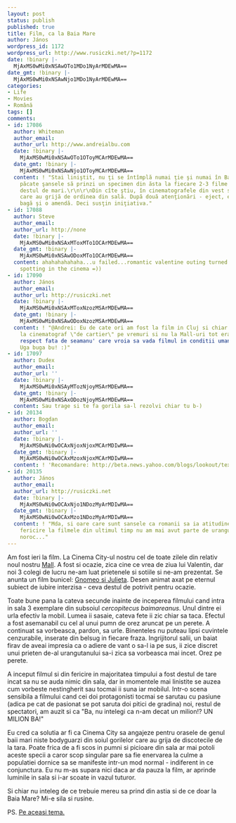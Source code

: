 ```yaml
---
layout: post
status: publish
published: true
title: Film, ca la Baia Mare
author: János
wordpress_id: 1172
wordpress_url: http://www.rusiczki.net/?p=1172
date: !binary |-
  MjAxMS0wMi0xNSAwOTo1MDo1NyArMDEwMA==
date_gmt: !binary |-
  MjAxMS0wMi0xNSAwNjo1MDo1NyArMDEwMA==
categories:
- Life
- Movies
- Română
tags: []
comments:
- id: 17086
  author: Whiteman
  author_email: 
  author_url: http://www.andreialbu.com
  date: !binary |-
    MjAxMS0wMi0xNSAwOTo1OToyMCArMDEwMA==
  date_gmt: !binary |-
    MjAxMS0wMi0xNSAwNjo1OToyMCArMDEwMA==
  content: ! "Stai liniştit, nu ţi se întîmplă numai ţie şi numai în Baia Mare. Din
    păcate şansele să prinzi un specimen din ăsta la fiecare 2-3 filme privite sînt
    destul de mari.\r\n\r\nDin cîte ştiu, în cinematografele din vest sînt oameni
    care au grijă de ordinea din sală. După două atenţionări - eject, eventual îţi
    bagă şi o amendă. Deci susţin iniţiativa."
- id: 17088
  author: Steve
  author_email: 
  author_url: http://none
  date: !binary |-
    MjAxMS0wMi0xNSAxMToxMTo1OCArMDEwMA==
  date_gmt: !binary |-
    MjAxMS0wMi0xNSAwODoxMTo1OCArMDEwMA==
  content: ahahahahahaha...u failed...romantic valentine outing turned into neanderthal
    spotting in the cinema =))
- id: 17090
  author: János
  author_email: 
  author_url: http://rusiczki.net
  date: !binary |-
    MjAxMS0wMi0xNSAxMToxNzozMSArMDEwMA==
  date_gmt: !binary |-
    MjAxMS0wMi0xNSAwODoxNzozMSArMDEwMA==
  content: ! "@Andrei: Eu de cate ori am fost la film in Cluj si chiar daca am fost
    la cinematograf \"de cartier\" pe vremuri si nu la Mall-uri tot era liniste si
    respect fata de seamanu' care vroia sa vada filmul in conditii umane.\r\n@Steve:
    Uga buga bu! :)"
- id: 17097
  author: Dudex
  author_email: 
  author_url: ''
  date: !binary |-
    MjAxMS0wMi0xNSAyMTozNjoyMSArMDEwMA==
  date_gmt: !binary |-
    MjAxMS0wMi0xNSAxODozNjoyMSArMDEwMA==
  content: Sau trage si te fa gorila sa-l rezolvi chiar tu b-)
- id: 20134
  author: Bogdan
  author_email: 
  author_url: ''
  date: !binary |-
    MjAxMS0wNi0wOCAxNjoxNjoxMCArMDIwMA==
  date_gmt: !binary |-
    MjAxMS0wNi0wOCAxMzoxNjoxMCArMDIwMA==
  content: ! 'Recomandare: http://beta.news.yahoo.com/blogs/lookout/texas-movie-theater-makes-example-psa-texting-audience-170925090.html'
- id: 20135
  author: János
  author_email: 
  author_url: http://rusiczki.net
  date: !binary |-
    MjAxMS0wNi0wOCAxNjo1NDozMyArMDIwMA==
  date_gmt: !binary |-
    MjAxMS0wNi0wOCAxMzo1NDozMyArMDIwMA==
  content: ! "Mda, si oare care sunt sansele ca romanii sa ia atitudine de genul?\r\n\r\nDin
    fericire la filmele din ultimul timp nu am mai avut parte de urangutani. O fi
    noroc..."
---
```

<p>Am fost ieri la film. La Cinema City-ul nostru cel de toate zilele din relativ noul nostru <a href="http://goldplaza.ro/">Mall</a>. A fost si ocazie, zica cine ce vrea de ziua lui Valentin, dar noi 3 colegi de lucru ne-am luat prietenele si sotiile si ne-am prezentat. Se anunta un film bunicel: <a href="http://www.imdb.com/title/tt0377981/">Gnomeo si Julieta</a>. Desen animat axat pe eternul subiect de iubire interzisa - ceva destul de potrivit pentru ocazie.</p>
<p>Toate bune pana la cateva secunde inainte de inceperea filmului cand intra in sala 3 exemplare din subsoiul <em>cercopitecus baimareanus</em>. Unul dintre ei urla efectiv la mobil. Lumea ii sasaie, cateva fete ii zic chiar sa taca. Efectul a fost asemanabil cu cel al unui pumn de orez aruncat pe un perete. A continuat sa vorbeasca, pardon, sa urle. Binenteles nu puteau lipsi cuvintele cenzurabile, inserate din belsug in fiecare fraza. Ingrijitorul salii, un baiat firav de aveai impresia ca o adiere de vant o sa-l ia pe sus, ii zice discret unui prieten de-al urangutanului sa-i zica sa vorbeasca mai incet. Orez pe perete.</p>
<p>A inceput filmul si din fericire in majoritatea timpului a fost destul de tare incat sa nu se auda nimic din sala, dar in momentele mai linistite se auzea cum vorbeste nestingherit sau tocmai ii suna iar mobilul. Intr-o scena sensibila a filmului cand cei doi protagonisti tocmai se sarutau cu pasiune (adica pe cat de pasionat se pot saruta doi pitici de gradina) noi, restul de spectatori, am auzit si ca "Ba, nu intelegi ca n-am decat un milion!? UN MILION BA!"</p>
<p>Eu cred ca solutia ar fi ca Cinema City sa angajeze pentru orasele de genul baii mari niste bodyguarzi din soiul gorilelor care au grija de discotecile de la tara. Poate frica de a fi scos in pumni si picioare din sala ar mai potoli aceste specii a caror scop singular pare sa fie enervarea la culme a populatiei dornice sa se manifeste intr-un mod normal - indiferent in ce conjunctura. Eu nu m-as supara nici daca ar da pauza la film, ar aprinde luminile in sala si i-ar scoate in vazul tuturor.</p>
<p>Si chiar nu inteleg de ce trebuie mereu sa prind din astia si de ce doar la Baia Mare? Mi-e sila si rusine.</p>
<p>PS. <a href="http://www.andreialbu.com/cultura-rabdare-și-tutun.html">Pe aceasi tema.</a></p>
